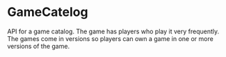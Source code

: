 # GameCatelog
API for a game catalog. The game has players who play it very frequently. The games come in versions so players can own a game in one or more versions of the game.
